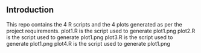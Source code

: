 ## Introduction

This repo contains the 4 R scripts and the 4 plots generated as per the project requirements.
plot1.R is the script used to generate plot1.png
plot2.R is the script used to generate plot1.png
plot3.R is the script used to generate plot1.png
plot4.R is the script used to generate plot1.png
